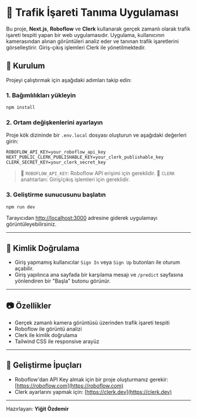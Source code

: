
# 🚦 Trafik İşareti Tanıma Uygulaması

Bu proje, **Next.js**, **Roboflow** ve **Clerk** kullanarak gerçek zamanlı olarak trafik işareti tespiti yapan bir web uygulamasıdır. Uygulama, kullanıcının kamerasından alınan görüntüleri analiz eder ve tanınan trafik işaretlerini görselleştirir. Giriş-çıkış işlemleri Clerk ile yönetilmektedir.

## 🔧 Kurulum

Projeyi çalıştırmak için aşağıdaki adımları takip edin:

### 1. Bağımlılıkları yükleyin

```bash
npm install
````

### 2. Ortam değişkenlerini ayarlayın

Proje kök dizininde bir `.env.local` dosyası oluşturun ve aşağıdaki değerleri girin:

```env
ROBOFLOW_API_KEY=your_roboflow_api_key
NEXT_PUBLIC_CLERK_PUBLISHABLE_KEY=your_clerk_publishable_key
CLERK_SECRET_KEY=your_clerk_secret_key
```

> 📌 `ROBOFLOW_API_KEY`: Roboflow API erişimi için gereklidir.
> 📌 `CLERK` anahtarları: Giriş/çıkış işlemleri için gereklidir.

### 3. Geliştirme sunucusunu başlatın

```bash
npm run dev
```

Tarayıcıdan [http://localhost:3000](http://localhost:3000) adresine giderek uygulamayı görüntüleyebilirsiniz.

---

## 🔐 Kimlik Doğrulama

* Giriş yapmamış kullanıcılar `Sign In` veya `Sign Up` butonları ile oturum açabilir.
* Giriş yapılınca ana sayfada bir karşılama mesajı ve `/predict` sayfasına yönlendiren bir "Başla" butonu görünür.

---

## 📷 Özellikler

* Gerçek zamanlı kamera görüntüsü üzerinden trafik işareti tespiti
* Roboflow ile görüntü analizi
* Clerk ile kimlik doğrulama
* Tailwind CSS ile responsive arayüz

---

## 🧪 Geliştirme İpuçları

* Roboflow'dan API Key almak için bir proje oluşturmanız gerekir: [https://roboflow.com](https://roboflow.com)
* Clerk ayarlarını yapmak için: [https://clerk.dev](https://clerk.dev)

---

Hazırlayan: **Yiğit Özdemir**
